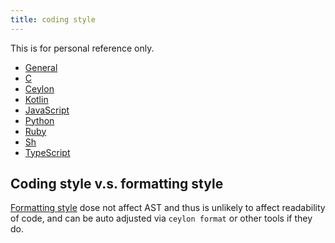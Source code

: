 ```yaml
---
title: coding style
---
```


This is for personal reference only.

- [General](/coding-style/general/)
- [C](/coding-style/c/)
- [Ceylon](/coding-style/ceylon/)
- [Kotlin](/coding-style/kotlin/)
- [JavaScript](/coding-style/javascript/)
- [Python](/coding-style/python/)
- [Ruby](/coding-style/ruby/)
- [Sh](/conding-style/sh/)
- [TypeScript](/coding-style/typescript/)

Coding style v.s. formatting style
----------------------------------

[Formatting style](/coding-style/formatting/) dose not affect AST and thus is unlikely to affect readability
of code, and can be auto adjusted via `ceylon format` or other tools if they
do.

